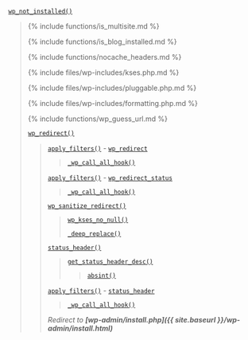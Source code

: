 <p><code><a href="https://developer.wordpress.org/reference/functions/wp_not_installed/">wp_not_installed()</a></code></p>

<blockquote>

{% include functions/is_multisite.md %}

{% include functions/is_blog_installed.md %}

{% include functions/nocache_headers.md %}

{% include files/wp-includes/kses.php.md %}

{% include files/wp-includes/pluggable.php.md %}

{% include files/wp-includes/formatting.php.md %}

{% include functions/wp_guess_url.md %}
 
 [`wp_redirect()`](https://developer.wordpress.org/reference/functions/wp_redirect/)
 
> [`apply_filters()`](https://developer.wordpress.org/reference/functions/apply_filters/) - [`wp_redirect`](https://developer.wordpress.org/reference/hooks/wp_redirect/)
> 
>> [`_wp_call_all_hook()`](https://developer.wordpress.org/reference/functions/_wp_call_all_hook/)
> 
> [`apply_filters()`](https://developer.wordpress.org/reference/functions/apply_filters/) - [`wp_redirect_status`](https://developer.wordpress.org/reference/hooks/wp_redirect_status/)
> 
>> [`_wp_call_all_hook()`](https://developer.wordpress.org/reference/functions/_wp_call_all_hook/)
> 
> [`wp_sanitize_redirect()`](https://developer.wordpress.org/reference/functions/wp_sanitize_redirect/)
> 
>> [`wp_kses_no_null()`](https://developer.wordpress.org/reference/functions/wp_kses_no_null/)
>> 
>> [`_deep_replace()`](https://developer.wordpress.org/reference/functions/_deep_replace/)
> 
> [`status_header()`](https://developer.wordpress.org/reference/functions/status_header/)
> 
>> [`get_status_header_desc()`](https://developer.wordpress.org/reference/functions/get_status_header_desc/)
>> 
>>> [`absint()`](https://developer.wordpress.org/reference/functions/absint/)
> 
> [`apply_filters()`](https://developer.wordpress.org/reference/functions/apply_filters/) - [`status_header`](https://developer.wordpress.org/reference/hooks/status_header/)
> 
>> [`_wp_call_all_hook()`](https://developer.wordpress.org/reference/functions/_wp_call_all_hook/)
> 
> _Redirect to **[wp-admin/install.php]({{ site.baseurl }}/wp-admin/install.html)**_

</blockquote>